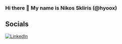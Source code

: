 ### Hi there 👋 My name is Nikos Skliris (@hyoox)

## Socials

[![LinkedIn](https://i.imgur.com/KxQMt2M.png)](https://www.linkedin.com/in/nikolaos-skliris-40b3b219b/)
